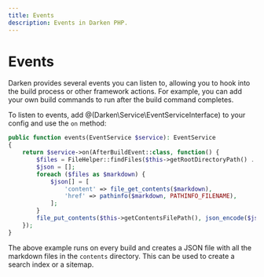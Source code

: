 ```yaml
---
title: Events
description: Events in Darken PHP.
---
```


# Events

Darken provides several events you can listen to, allowing you to hook into the build process or other framework actions. For example, you can add your own build commands to run after the build command completes.

To listen to events, add @(Darken\Service\EventServiceInterface) to your config and use the `on` method:

```php
public function events(EventService $service): EventService
{
    return $service->on(AfterBuildEvent::class, function() {
        $files = FileHelper::findFiles($this->getRootDirectoryPath() . DIRECTORY_SEPARATOR . 'contents', ['only' => ['*.md']]);
        $json = [];
        foreach ($files as $markdown) {
            $json[] = [
                'content' => file_get_contents($markdown),
                'href' => pathinfo($markdown, PATHINFO_FILENAME),
            ];
        }
        file_put_contents($this->getContentsFilePath(), json_encode($json));
    });
}
```

The above example runs on every build and creates a JSON file with all the markdown files in the `contents` directory. This can be used to create a search index or a sitemap.